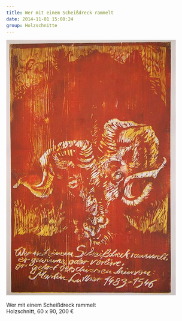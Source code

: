 ```yaml
---
title: Wer mit einem Scheißdreck rammelt
date: 2014-11-01 15:08:24
group: Holzschnitte
---
```

![Wer mit einem Scheißdreck rammelt](/img/holzschnitte/wer-mit-einem-scheissdreck-rammelt.jpg)

Wer mit einem Scheißdreck rammelt<br>
Holzschnitt, 60 x 90, 200 €
